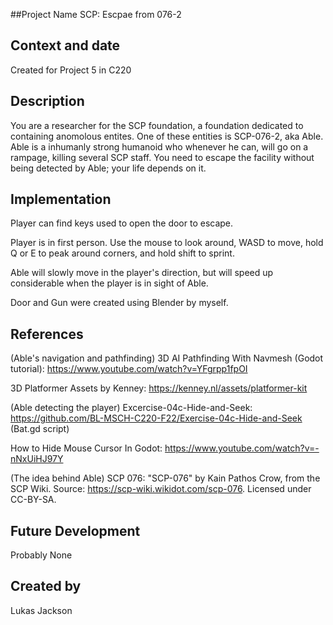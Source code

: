 ##Project Name
SCP: Escpae from 076-2

## Context and date
Created for Project 5 in C220

## Description
You are a researcher for the SCP foundation, a foundation dedicated to containing anomolous entites. One of these entities is SCP-076-2, aka Able. Able is
a inhumanly strong humanoid who whenever he can, will go on a rampage, killing several SCP staff. You need to escape the facility without being detected by
Able; your life depends on it.

## Implementation
Player can find keys used to open the door to escape.

Player is in first person. Use the mouse to look around, WASD to move, hold Q or E to peak around corners, and hold shift to sprint.

Able will slowly move in the player's direction, but will speed up considerable when the player is in sight of Able. 

Door and Gun were created using Blender by myself.

## References
(Able's navigation and pathfinding) 3D AI Pathfinding With Navmesh (Godot tutorial): https://www.youtube.com/watch?v=YFgrpp1fpOI

3D Platformer Assets by Kenney: https://kenney.nl/assets/platformer-kit

(Able detecting the player) Excercise-04c-Hide-and-Seek: https://github.com/BL-MSCH-C220-F22/Exercise-04c-Hide-and-Seek (Bat.gd script)

How to Hide Mouse Cursor In Godot: https://www.youtube.com/watch?v=-nNxUiHJ97Y

(The idea behind Able) SCP 076: "SCP-076" by Kain Pathos Crow, from the SCP Wiki. Source: https://scp-wiki.wikidot.com/scp-076. Licensed under CC-BY-SA.

## Future Development
Probably None

## Created by

Lukas Jackson
